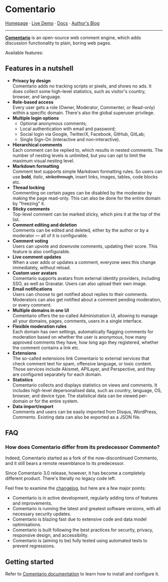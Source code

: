 # Comentario

[Homepage](https://comentario.app/) · [Live Demo](https://demo.comentario.app) · [Docs](https://docs.comentario.app/) · [Author's Blog](https://yktoo.com/)

---

**[Comentario](https://comentario.app)** is an open-source web comment engine, which adds discussion functionality to plain, boring web pages.

Available features:

## Features in a nutshell

* **Privacy by design**\
  Comentario adds no tracking scripts or pixels, and shows no ads. It does collect some high-level statistics, such as visitor's country, browser, and language.
* **Role-based access**\
  Every user gets a role (Owner, Moderator, Commenter, or Read-only) within a specific domain. There's also the global superuser privilege.
* **Multiple login options**
  * Optional anonymous comments;
  * Local authentication with email and password;
  * Social login via Google, Twitter/X, Facebook, GitHub, GitLab;
  * Single Sign-On (interactive and non-interactive).
* **Hierarchical comments**\
  Each comment can be replied to, which results in nested comments. The number of nesting levels is unlimited, but you can opt to limit the maximum visual nesting level.
* **Markdown formatting**\
  Comment text supports simple Markdown formatting rules. So users can use **bold**, *italic*, ~~strikethrough~~, insert links, images, tables, code blocks etc.
* **Thread locking**\
  Commenting on certain pages can be disabled by the moderator by making the page read-only. This can also be done for the entire domain by "freezing" it.
* **Sticky comments**\
  Top-level comment can be marked sticky, which pins it at the top of the list.
* **Comment editing and deletion**\
  Comments can be edited and deleted, either by the author or by a moderator — all of it is configurable.
* **Comment voting**\
  Users can upvote and downvote comments, updating their score. This feature is also configurable.
* **Live comment updates**\
  When a user adds or updates a comment, everyone sees this change immediately, without reload.
* **Custom user avatars**\
  Comentario supports avatars from external identity providers, including SSO, as well as Gravatar. Users can also upload their own image.
* **Email notifications**\
  Users can choose to get notified about replies to their comments. Moderators can also get notified about a comment pending moderation, or every comment.
* **Multiple domains in one UI**\
  Comentario offers the so-called Administration UI, allowing to manage all your domains, pages, comments, users in a single interface.
* **Flexible moderation rules**\
  Each domain has own settings, automatically flagging comments for moderation based on whether the user is anonymous, how many approved comments they have, how long ago they registered, whether the comment contains a link etc.
* **Extensions**\
  The so-called extensions link Comentario to external services that check comment text for spam, offensive language, or toxic content. Those services include Akismet, APILayer, and Perspective, and they are configured separately for each domain.
* **Statistics**\
  Comentario collects and displays statistics on views and comments. It includes high-level depersonalised data, such as country, language, OS, browser, and device type. The statistical data can be viewed per-domain or for the entire system.
* **Data import/export**\
  Comments and users can be easily imported from Disqus, WordPress, Commento. Existing data can also be exported as a JSON file.

## FAQ

### How does Comentario differ from its predecessor Commento?

Indeed, Comentario started as a fork of the now-discontinued Commento, and it still bears a remote resemblance to its predecessor.

Since Comentario 3.0 release, however, it has become a completely different product. There's literally no legacy code left.

Feel free to examine the [changelog](CHANGELOG.md), but here are a few major points:

* Comentario is in active development, regularly adding tons of features and improvements.
* Comentario is running the latest and greatest software versions, with all necessary security updates.
* Comentario is blazing fast due to extensive code and data model optimisations.
* Comentario is built following the best practices for security, privacy, responsive design, and accessibility.
* Comentario is (aiming to be) fully tested using automated tests to prevent regressions.

## Getting started

Refer to [Comentario documentation](https://docs.comentario.app/en/getting-started/) to learn how to install and configure it.
